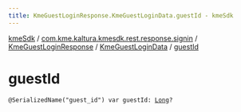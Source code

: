 ```yaml
---
title: KmeGuestLoginResponse.KmeGuestLoginData.guestId - kmeSdk
---
```


[kmeSdk](../../../index.html) / [com.kme.kaltura.kmesdk.rest.response.signin](../../index.html) / [KmeGuestLoginResponse](../index.html) / [KmeGuestLoginData](index.html) / [guestId](./guest-id.html)

# guestId

`@SerializedName("guest_id") var guestId: `[`Long`](https://kotlinlang.org/api/latest/jvm/stdlib/kotlin/-long/index.html)`?`